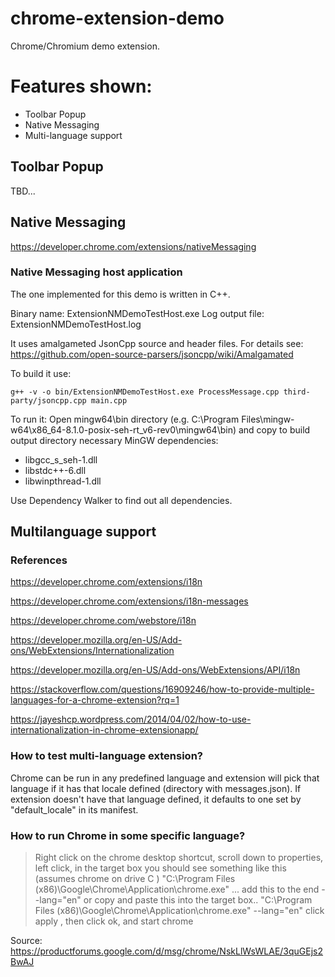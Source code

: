 # chrome-extension-demo
Chrome/Chromium demo extension.

# Features shown:
* Toolbar Popup
* Native Messaging
* Multi-language support

## Toolbar Popup
TBD...

## Native Messaging

https://developer.chrome.com/extensions/nativeMessaging

### Native Messaging host application

The one implemented for this demo is written in C++.

Binary name: ExtensionNMDemoTestHost.exe
Log output file: ExtensionNMDemoTestHost.log

It uses amalgameted JsonCpp source and header files. For details see: https://github.com/open-source-parsers/jsoncpp/wiki/Amalgamated

To build it use:
```
g++ -v -o bin/ExtensionNMDemoTestHost.exe ProcessMessage.cpp third-party/jsoncpp.cpp main.cpp
```

To run it:
Open mingw64\bin directory (e.g. C:\Program Files\mingw-w64\x86_64-8.1.0-posix-seh-rt_v6-rev0\mingw64\bin) and copy to build output directory necessary MinGW dependencies:
* libgcc_s_seh-1.dll
* libstdc++-6.dll
* libwinpthread-1.dll

Use Dependency Walker to find out all dependencies.


## Multilanguage support

### References

https://developer.chrome.com/extensions/i18n

https://developer.chrome.com/extensions/i18n-messages

https://developer.chrome.com/webstore/i18n

https://developer.mozilla.org/en-US/Add-ons/WebExtensions/Internationalization

https://developer.mozilla.org/en-US/Add-ons/WebExtensions/API/i18n

https://stackoverflow.com/questions/16909246/how-to-provide-multiple-languages-for-a-chrome-extension?rq=1

https://jayeshcp.wordpress.com/2014/04/02/how-to-use-internationalization-in-chrome-extensionapp/


### How to test multi-language extension?

Chrome can be run in any predefined language and extension will pick that language if it has that locale defined (directory with messages.json). If extension doesn't have that language defined, it defaults to one set by "default_locale" in its manifest.

### How to run Chrome in some specific language?


> Right click on the chrome desktop shortcut, scroll down to properties, left click, in the target box you should see something like this (assumes chrome on drive C )
"C:\Program Files (x86)\Google\Chrome\Application\chrome.exe" ... add this to the end --lang="en" or copy and paste this into the target box..
"C:\Program Files (x86)\Google\Chrome\Application\chrome.exe" --lang="en"
click apply , then click ok, and start chrome

Source: https://productforums.google.com/d/msg/chrome/NskLlWsWLAE/3quGEjs2BwAJ

